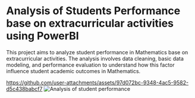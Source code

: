 # Analysis of Students Performance base on extracurricular activities using PowerBI

This project aims to analyze student performance in Mathematics base on extracurricular activities. The analysis involves data cleaning, basic data modeling, and performance evaluation to understand how this factor influence student academic outcomes in Mathematics.

https://github.com/user-attachments/assets/97d072bc-9348-4ac5-9582-d5c438babcf7
![Analysis of student performance](https://github.com/user-attachments/assets/9a87b8a4-433a-4178-84c4-217d8dfd0ba6)
